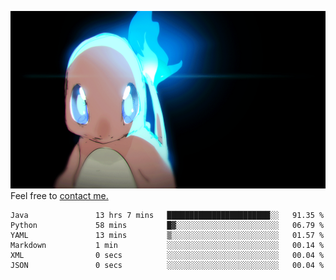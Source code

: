 [gif]: https://raw.githubusercontent.com/uysalserkan/uysalserkan/master/charmander-2.gif

![gif]
Feel free to [contact me.](mailto:uysalserkan08@gmail.com)
<!--
<div align="center">
<p>Profile Visitor Counter</p>
<img src="https://profile-counter.glitch.me/uysalserkan/count.svg" alt="hit counter" align="center">
</div>
-->
<!--START_SECTION:waka-->

```text
Java               13 hrs 7 mins   ███████████████████████░░   91.35 %
Python             58 mins         █▓░░░░░░░░░░░░░░░░░░░░░░░   06.79 %
YAML               13 mins         ▒░░░░░░░░░░░░░░░░░░░░░░░░   01.57 %
Markdown           1 min           ░░░░░░░░░░░░░░░░░░░░░░░░░   00.14 %
XML                0 secs          ░░░░░░░░░░░░░░░░░░░░░░░░░   00.04 %
JSON               0 secs          ░░░░░░░░░░░░░░░░░░░░░░░░░   00.04 %
```

<!--END_SECTION:waka-->

